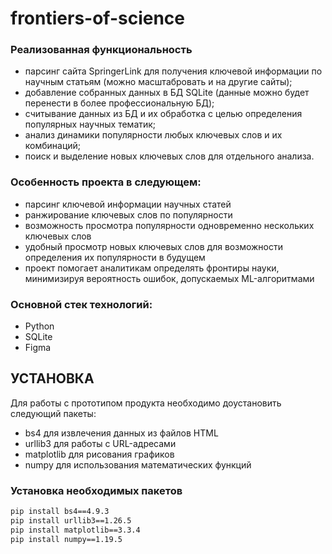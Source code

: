 # frontiers-of-science
### Реализованная функциональность
- парсинг сайта SpringerLink для получения ключевой информации по научным статьям (можно масштабровать и на другие сайты);
- добавление собранных данных в БД SQLite (данные можно будет перенести в более профессиональную БД);
- считывание данных из БД и их обработка с целью определения популярных научных тематик;
- анализ динамики популярности любых ключевых слов и их комбинаций;
- поиск и выделение новых ключевых слов для отдельного анализа.

### Особенность проекта в следующем:
- парсинг ключевой информации научных статей
- ранжирование ключевых слов по популярности
- возможность просмотра популярности одновременно нескольких ключевых слов
- удобный просмотр новых ключевых слов для возможности определения их популярности в будущем
- проект помогает аналитикам определять фронтиры науки, минимизируя вероятность ошибок, допускаемых ML-алгоритмами


### Основной стек технологий:
- Python
- SQLite
- Figma

## УСТАНОВКА
Для работы с прототипом продукта необходимо доустановить  следующий пакеты:
- bs4 для извлечения данных из файлов HTML
- urllib3 для работы с URL-адресами
- matplotlib для рисования графиков
- numpy для использования математических функций


### Установка необходимых пакетов
```bash
pip install bs4==4.9.3
pip install urllib3==1.26.5
pip install matplotlib==3.3.4
pip install numpy==1.19.5
```
